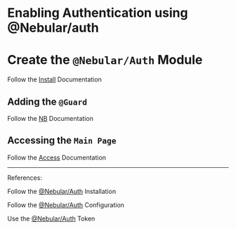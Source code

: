 # Enabling Authentication using @Nebular/auth


# Create the `@Nebular/Auth` Module

Follow the [Install](./docs/INSTALL.md) Documentation

## Adding the `@Guard` 

Follow the [NB](./docs/GUARD.md) Documentation

## Accessing the `Main Page` 

Follow the [Access](./docs/ACCESS.md) Documentation

-------

References:

Follow the [@Nebular/Auth](https://akveo.github.io/nebular/docs/auth/installation#installation) Installation

Follow the [@Nebular/Auth](https://akveo.github.io/nebular/docs/auth/configuring-a-strategy) Configuration

Use the [@Nebular/Auth](https://akveo.github.io/nebular/docs/auth/getting-user-token) Token 
